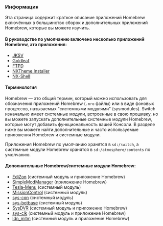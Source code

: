 ### **Информация**

Эта страница содержит краткое описание приложений Homebrew включённых в большинство сборок и дополнительных приложений Homebrew, которые вы можете изучить.


#### В руководстве по умолчанию включено несколько приложений Homebrew, это приложения:

- [JKSV](jksv.md)
- [Goldleaf](goldleaf.md)
- [FTPD](ftpd.md)
- [NXTheme Installer](nxtheme-installer.md)
- [NX-Shell](nx-shell.md)


#### Терминология

Homebrew — это общий термин, который можно использовать для обозначения приложений Homebrew (`.nro` файлы) или в виде фоновых процессов, называемых "системными модулями" (sysmodules). Switch изначально имеет системные модули, встроенные в свою прошивку, но вы можете запускать дополнительные системные модули Homebrew, которые могут добавить функциональность вашей Консоли. В разделе ниже вы можете найти дополнительные и часто используемые приложения Homebrew и системные модули.


Приложения Homebrew по умолчанию хранятся в `sd:/switch`, а системные модули Homebrew хранятся в `sd:/atmosphere/contents` по умолчанию.


#### Дополнительные Homebrew/системные модули Homebrew:

- [EdiZon](edizon.md) (системный модуль и приложение Homebrew)
- [SimpleModManager](simplemodmanager.md) (приложение Homebrew)
- [Tesla-Menu](tesla-menu.md) (системный модуль)
- [MissionControl](mission-control.md) (системный модуль)
- [sys-con](sys-con.md) (системный модуль)
- [sys-botbase](sys-botbase.md) (системный модуль)
- [SysDVR](sysdvr.md) (системный модуль и приложение Homebrew)
- [sys-clk](sys-clk.md) (системный модуль и приложение Homebrew)
- [ldn_mitm](ldn_mitm.md) (системный модуль и приложение Homebrew)


